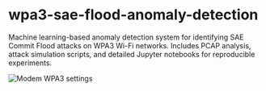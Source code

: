 # wpa3-sae-flood-anomaly-detection
Machine learning-based anomaly detection system for identifying SAE Commit Flood attacks on WPA3 Wi-Fi networks. Includes PCAP analysis, attack simulation scripts, and detailed Jupyter notebooks for reproducible experiments.

![Modem WPA3 settings](https://github.com/yigitcftcgl/wpa3-sae-flood-anomaly-detection/blob/main/Images/modem_wpa3%20ayar%C4%B1.png)
